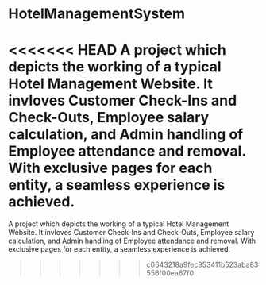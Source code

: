 # HotelManagementSystem
<<<<<<< HEAD
A project which depicts the working of a typical Hotel Management Website. It invloves Customer Check-Ins and Check-Outs, Employee salary calculation, and Admin handling of Employee attendance and removal. With exclusive pages for each entity, a seamless experience is achieved.
=======
A project which depicts the working of a typical Hotel Management Website. It invloves Customer Check-Ins and Check-Outs, Employee salary calculation, and Admin handling of Employee attendance and removal. With exclusive pages for each entity, a seamless experience is achieved.
>>>>>>> c0643218a9fec953411b523aba83556f00ea67f0
